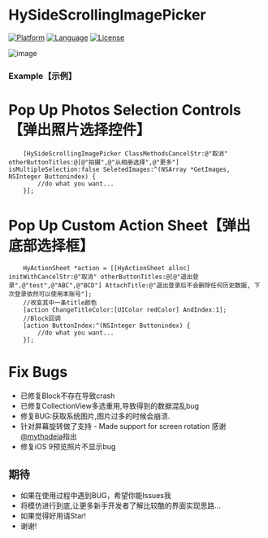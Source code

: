 # HySideScrollingImagePicker
[![Platform](http://img.shields.io/badge/platform-ios-blue.svg?style=flat
)](https://developer.apple.com/iphone/index.action)
[![Language](http://img.shields.io/badge/language-ObjC-brightgreen.svg?style=flat)](https://developer.apple.com/Objective-C)
[![License](http://img.shields.io/badge/license-MIT-lightgrey.svg?style=flat)](http://mit-license.org)

![image](https://raw.githubusercontent.com/wwdc14/HySideScrollingImagePicker/FixBranch/HySideScrollingImagePicker/Untitled.gif)

### Example【示例】

# Pop Up Photos Selection Controls【弹出照片选择控件】
```objc
    [HySideScrollingImagePicker ClassMethodsCancelStr:@"取消" otherButtonTitles:@[@"拍摄",@"从相册选择",@"更多"] isMultipleSelection:false SeletedImages:^(NSArray *GetImages, NSInteger Buttonindex) {
        //do what you want...
    }];
```
# Pop Up Custom Action Sheet【弹出底部选择框】
```objc
    HyActionSheet *action = [[HyActionSheet alloc] initWithCancelStr:@"取消" otherButtonTitles:@[@"退出登录",@"test",@"ABC",@"BCD"] AttachTitle:@"退出登录后不会删除任何历史数据, 下次登录依然可以使用本账号"];
    //改变其中一条title颜色
    [action ChangeTitleColor:[UIColor redColor] AndIndex:1];
    //Block回调
    [action ButtonIndex:^(NSInteger Buttonindex) {
        //do what you want...
    }];
```

# Fix Bugs
* 已修复Block不存在导致crash
* 已修复CollectionView多选重用,导致得到的数据混乱bug
* 修复BUG:获取系统图片,图片过多的时候会崩溃.
* 针对屏幕旋转做了支持 - Made support for screen rotation 感谢[@mythodeia](https://github.com/mythodeia)指出
* 修复iOS 9预览照片不显示bug

## 期待
* 如果在使用过程中遇到BUG，希望你能Issues我
* 将模仿进行到底,让更多新手开发者了解比较酷的界面实现思路... 
* 如果觉得好用请Star!
* 谢谢!
